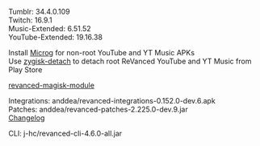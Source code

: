 Tumblr: 34.4.0.109  
Twitch: 16.9.1  
Music-Extended: 6.51.52  
YouTube-Extended: 19.16.38  

Install [Microg](https://github.com/ReVanced/GmsCore/releases) for non-root YouTube and YT Music APKs  
Use [zygisk-detach](https://github.com/j-hc/zygisk-detach) to detach root ReVanced YouTube and YT Music from Play Store  

[revanced-magisk-module](https://github.com/j-hc/revanced-magisk-module)
  
Integrations: anddea/revanced-integrations-0.152.0-dev.6.apk  
Patches: anddea/revanced-patches-2.225.0-dev.9.jar  
[Changelog](https://github.com/anddea/revanced-patches/releases/tag/v2.225.0-dev.9)

CLI: j-hc/revanced-cli-4.6.0-all.jar    
